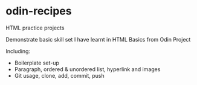 # odin-recipes
HTML practice projects

Demonstrate basic skill set I have learnt in HTML Basics from Odin Project

Including:
 - Boilerplate set-up
 - Paragraph, ordered & unordered list, hyperlink and images
 - Git usage, clone, add, commit, push
